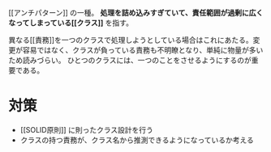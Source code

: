 [[アンチパターン]] の一種。
**処理を詰め込みすぎていて、責任範囲が過剰に広くなってしまっている[[クラス]]** を指す。

異なる[[責務]]を一つのクラスで処理しようとしている場合はこれにあたる。変更が容易ではなく、クラスが負っている責務も不明瞭となり、単純に物量が多いため読みづらい。
ひとつのクラスには、一つのことをさせるようにするのが重要である。

# 対策
- [[SOLID原則]] に則ったクラス設計を行う
- クラスの持つ責務が、クラス名から推測できるようになっているか考える